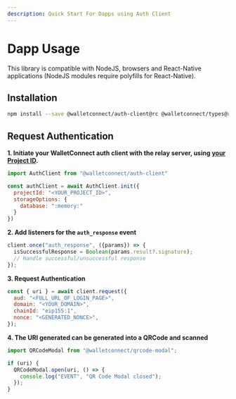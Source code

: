 ```yaml
---
description: Quick Start For Dapps using Auth Client
---
```


# Dapp Usage

This library is compatible with NodeJS, browsers and React-Native applications \(NodeJS modules require polyfills for React-Native\).

## Installation

```bash npm2yarn
npm install --save @walletconnect/auth-client@rc @walletconnect/types@rc
```

## Request Authentication

**1. Initiate your WalletConnect auth client with the relay server, using [your Project ID](../../introduction/cloud.md#project-id).**

```javascript
import AuthClient from "@walletconnect/auth-client"

const authClient = await AuthClient.init({
  projectId: "<YOUR_PROJECT_ID>",
  storageOptions: {
    database: ":memory:"
  }
})
```

**2. Add listeners for the `auth_response` event**

```javascript
client.once("auth_response", ({params}) => {
  isSuccessfulResponse = Boolean(params.result?.signature);
  // Handle successful/unsuccessful response
});
```

**3. Request Authentication**

```javascript
const { uri } = await client.request({
  aud: "<FULL_URL_OF_LOGIN_PAGE>",
  domain: "<YOUR_DOMAIN>",
  chainId: "eip155:1",
  nonce: "<GENERATED_NONCE>",
});
```

**4. The URI generated can be generated into a QRCode and scanned**

```javascript
import QRCodeModal from "@walletconnect/qrcode-modal";

if (uri) {
  QRCodeModal.open(uri, () => {
    console.log("EVENT", "QR Code Modal closed");
  });
}
```

